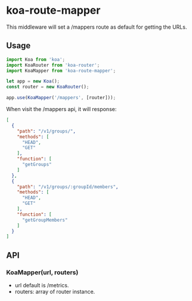 # koa-route-mapper

This middleware will set a /mappers route as default for getting the URLs.

## Usage

``` javascript
import Koa from 'koa';
import KoaRouter from 'koa-router';
import KoaMapper from 'koa-route-mapper';

let app = new Koa();
const router = new KoaRouter();

app.use(KoaMapper('/mappers', [router]));
```

When visit the /mappers api, it will response:

```json
[
  {
    "path": "/v1/groups/",
    "methods": [
      "HEAD",
      "GET"
    ],
    "function": [
      "getGroups"
    ]
  },
  {
    "path": "/v1/groups/:groupId/members",
    "methods": [
      "HEAD",
      "GET"
    ],
    "function": [
      "getGroupMembers"
    ]
  }
]
```

## API

### KoaMapper(url, routers)

* url  default is /metrics.
* routers: array of router instance.
